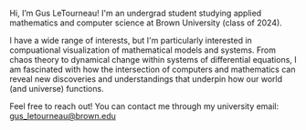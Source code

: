 Hi, I’m Gus LeTourneau! I'm an undergrad student studying applied mathematics and computer science at Brown University (class of 2024).

I have a wide range of interests, but I'm particularly interested in compuational visualization of mathematical models and systems.
From chaos theory to dynamical change within systems of differential equations, I am fascinated with how the intersection of computers and mathematics 
can reveal new discoveries and understandings that underpin how our world (and universe) functions.

Feel free to reach out! You can contact me through my university email: gus_letourneau@brown.edu

